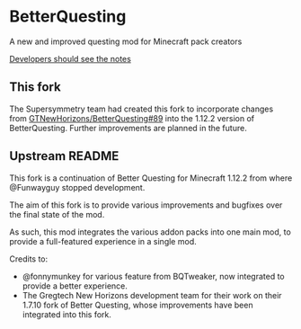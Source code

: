 # BetterQuesting

A new and improved questing mod for Minecraft pack creators

[Developers should see the notes](./notes)

## This fork

The Supersymmetry team had created this fork to incorporate changes from
[GTNewHorizons/BetterQuesting#89](https://github.com/GTNewHorizons/BetterQuesting/pull/89) into the 1.12.2 version of
BetterQuesting. Further improvements are planned in the future.

## Upstream README

This fork is a continuation of Better Questing for Minecraft 1.12.2 from where @Funwayguy stopped development.

The aim of this fork is to provide various improvements and bugfixes over the final state of the mod.

As such, this mod integrates the various addon packs into one main mod, to provide a full-featured experience in a single mod.

Credits to:
- @fonnymunkey for various feature from BQTweaker, now integrated to provide a better experience.
- The Gregtech New Horizons development team for their work on their 1.7.10 fork of Better Questing, whose improvements have been integrated into this fork.
